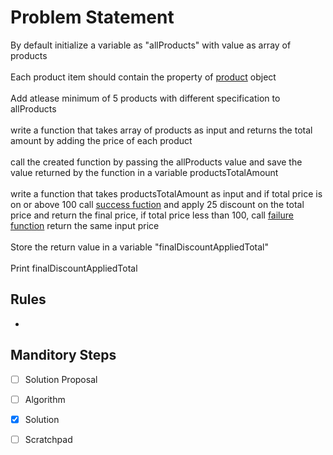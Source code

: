 # Problem Statement

By default initialize a variable as "allProducts" with value as array of products
\
\
Each product item should contain the property of [product](https://github.com/AzrMohammed/TFS_PROG_L01/blob/abb463c7bf6a1c7c68f1c3cd63c31088ea7a2b18/PROG/P02/02%20Data%20&%20Variable%20Types/07%20Exercises/L1-01-Product-Specification/01%20Problem%20Statement.md) object
\
\
Add atlease minimum of 5 products with different specification to allProducts
\
\
write a function that takes array of products as input and returns the total amount by adding the price of each product
\
\
call the created function by passing the allProducts value and save the value returned by the function in a variable productsTotalAmount
\
\
write a function that takes productsTotalAmount as input and if total price is on or above 100 call [success fuction](https://github.com/AzrMohammed/TFS_PROG_L01/blob/e3886a214cde085bf18f7e48458147fcb9b92df8/PROG/P02/03%20Functions%20P01/07%20Exercises/L1-02-Function-To-Print-Success/01%20Problem%20Statement.md) and apply 25 discount on the total price and return the final price,  if total price less than 100, call [failure function](https://github.com/AzrMohammed/TFS_PROG_L01/blob/e3886a214cde085bf18f7e48458147fcb9b92df8/PROG/P02/03%20Functions%20P01/07%20Exercises/L1-01-Function-To-Print-Failure/01%20Problem%20Statement.md) return the same input price
\
\
Store the return value in a variable "finalDiscountAppliedTotal"
\
\
Print finalDiscountAppliedTotal


## Rules
-

## Manditory Steps

- [ ] Solution Proposal
- [ ] Algorithm
- [x] Solution
- [ ] Scratchpad

